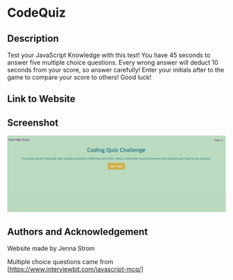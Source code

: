 # CodeQuiz

## Description
Test your JavaScript Knowledge with this test! You have 45 seconds to answer five multiple choice questions. Every wrong answer will deduct 10 seconds from your score, so answer carefully! Enter your initials after to the game to compare your score to others! Good luck!

## Link to Website

## Screenshot
![Screenshot](/assets/images/Screenshot%202023-03-31%20at%2012.42.11%20PM.png)

## Authors and Acknowledgement 
Website made by Jenna Strom

Multiple choice questions came from [https://www.interviewbit.com/javascript-mcq/]